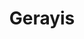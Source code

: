 ---
title: Gerayis
description: Gerayis is a simple bar code an QR code generator for Windows. You will find in this category all the news about it.
image:

# Badge style
style:
    background: "#8b2df0"
    color: "#fff"
---